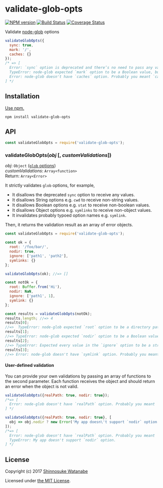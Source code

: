 # validate-glob-opts

[![NPM version](https://img.shields.io/npm/v/validate-glob-opts.svg)](https://www.npmjs.com/package/validate-glob-opts)
[![Build Status](https://travis-ci.org/shinnn/validate-glob-opts.svg?branch=master)](https://travis-ci.org/shinnn/validate-glob-opts)
[![Coverage Status](https://img.shields.io/coveralls/shinnn/validate-glob-opts.svg)](https://coveralls.io/r/shinnn/validate-glob-opts)

Validate [node-glob](https://github.com/isaacs/node-glob) options

```javascript
validateGlobOpts({
  sync: true,
  mark: '/',
  caches: {}
});
/* => [
  Error: `sync` option is deprecated and there’s no need to pass any values to that option, but true was provided.,
  TypeError: node-glob expected `mark` option to be a Boolean value, but got '/' (string).,
  Error: node-glob doesn't have `caches` option. Probably you meant `cache`.
] */
```

## Installation

[Use npm.](https://docs.npmjs.com/cli/install)

```
npm install validate-glob-opts
```

## API

```javascript
const validateGlobOpts = require('validate-glob-opts');
```

### validateGlobOpts(*obj* [, *customValidations*])

*obj*: `Object` ([`glob` options](https://github.com/isaacs/node-glob#options))  
*customValidations*: `Array<function>`  
Return: `Array<Error>`

It strictly validates `glob` options, for example,

* It disallows the deprecated `sync` option to receive any values.
* It disallows String options e.g. `cwd` to receive non-string values.
* It disallows Boolean options e.g. `stat` to receive non-boolean values.
* It disallows Object options e.g. `symlinks` to receive non-object values.
* It invalidates probably typoed option names e.g. `symlink`.

Then, it returns the validation result as an array of error objects.

```javascript
const validateGlobOpts = require('validate-glob-opts');

const ok = {
  root: '/foo/bar/',
  nodir: true,
  ignore: ['path1', 'path2'],
  symlinks: {}
};

validateGlobOpts(ok); //=> []

const notOk = {
  root: Buffer.from('Hi'),
  nodir: NaN,
  ignore: ['path1', 1],
  symlink: {}
};

const results = validateGlobOpts(notOk);
results.length; //=> 4
results[0];
//=>  TypeError: node-glob expected `root` option to be a directory path (string), but got <Buffer 48 69>.
results[1];
//=> TypeError: node-glob expected `nodir` option to be a Boolean value, but got NaN (number).
results[2];
//=> TypeError: Expected every value in the `ignore` option to be a string, but the array includes a non-string value 1 (number).
results[3];
//=> Error: node-glob doesn't have `symlink` option. Probably you meant `symlinks`.
```

#### User-defined validation

You can provide your own validations by passing an array of functions to the second parameter. Each function receives the object and should return an error when the object is not valid.

```javascript
validateGlobOpts({realPath: true, nodir: true});
/*=> [
  Error: node-glob doesn't have `realPath` option. Probably you meant `realpath`.
] */

validateGlobOpts({realPath: true, nodir: true}, [
  obj => obj.nodir ? new Error('My app doesn\'t support `nodir` option.') : null
]);
/*=> [
  Error: node-glob doesn't have `realPath` option. Probably you meant `realpath`.
  TypeError: My app doesn't support `nodir` option.
] */
```

## License

Copyright (c) 2017 [Shinnosuke Watanabe](https://github.com/shinnn)

Licensed under [the MIT License](./LICENSE).

